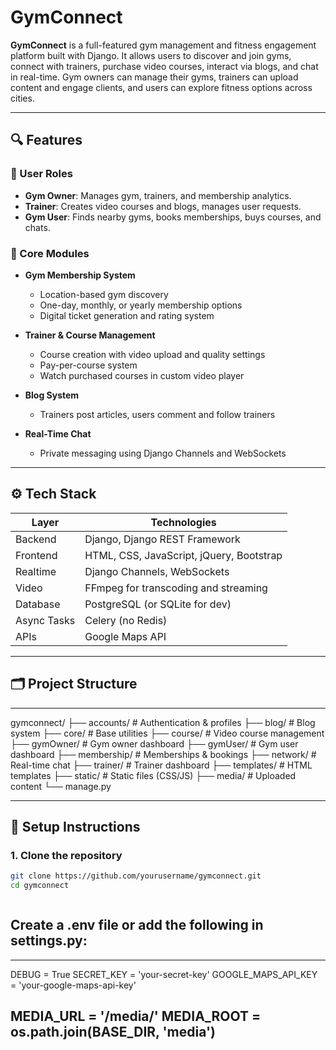 # GymConnect

**GymConnect** is a full-featured gym management and fitness engagement platform built with Django. It allows users to discover and join gyms, connect with trainers, purchase video courses, interact via blogs, and chat in real-time. Gym owners can manage their gyms, trainers can upload content and engage clients, and users can explore fitness options across cities.

---

## 🔍 Features

### 👥 User Roles

- **Gym Owner**: Manages gym, trainers, and membership analytics.
- **Trainer**: Creates video courses and blogs, manages user requests.
- **Gym User**: Finds nearby gyms, books memberships, buys courses, and chats.

### 🎯 Core Modules

- **Gym Membership System**

  - Location-based gym discovery
  - One-day, monthly, or yearly membership options
  - Digital ticket generation and rating system

- **Trainer & Course Management**

  - Course creation with video upload and quality settings
  - Pay-per-course system
  - Watch purchased courses in custom video player

- **Blog System**

  - Trainers post articles, users comment and follow trainers

- **Real-Time Chat**
  - Private messaging using Django Channels and WebSockets

---

## ⚙️ Tech Stack

| Layer       | Technologies                             |
| ----------- | ---------------------------------------- |
| Backend     | Django, Django REST Framework            |
| Frontend    | HTML, CSS, JavaScript, jQuery, Bootstrap |
| Realtime    | Django Channels, WebSockets              |
| Video       | FFmpeg for transcoding and streaming     |
| Database    | PostgreSQL (or SQLite for dev)           |
| Async Tasks | Celery (no Redis)                        |
| APIs        | Google Maps API                          |

---
## 🗂 Project Structure
---

gymconnect/
├── accounts/ # Authentication & profiles
├── blog/ # Blog system
├── core/ # Base utilities
├── course/ # Video course management
├── gymOwner/ # Gym owner dashboard
├── gymUser/ # Gym user dashboard
├── membership/ # Memberships & bookings
├── network/ # Real-time chat
├── trainer/ # Trainer dashboard
├── templates/ # HTML templates
├── static/ # Static files (CSS/JS)
├── media/ # Uploaded content
└── manage.py

---

## 🚀 Setup Instructions

### 1. Clone the repository

```bash
git clone https://github.com/yourusername/gymconnect.git
cd gymconnect



```

## Create a .env file or add the following in settings.py:


---
DEBUG = True
SECRET_KEY = 'your-secret-key'
GOOGLE_MAPS_API_KEY = 'your-google-maps-api-key'

MEDIA_URL = '/media/'
MEDIA_ROOT = os.path.join(BASE_DIR, 'media')
---